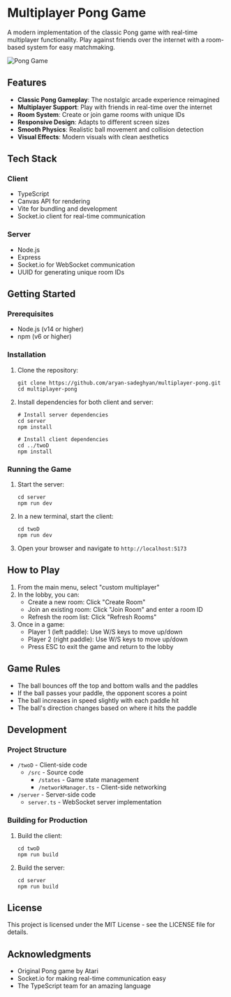 # Multiplayer Pong Game

A modern implementation of the classic Pong game with real-time multiplayer functionality. Play against friends over the internet with a room-based system for easy matchmaking.

![Pong Game](https://raw.githubusercontent.com/aryan-sadeghyan/multiplayer-pong/main/screenshot.png)

## Features

- **Classic Pong Gameplay**: The nostalgic arcade experience reimagined
- **Multiplayer Support**: Play with friends in real-time over the internet
- **Room System**: Create or join game rooms with unique IDs
- **Responsive Design**: Adapts to different screen sizes
- **Smooth Physics**: Realistic ball movement and collision detection
- **Visual Effects**: Modern visuals with clean aesthetics

## Tech Stack

### Client

- TypeScript
- Canvas API for rendering
- Vite for bundling and development
- Socket.io client for real-time communication

### Server

- Node.js
- Express
- Socket.io for WebSocket communication
- UUID for generating unique room IDs

## Getting Started

### Prerequisites

- Node.js (v14 or higher)
- npm (v6 or higher)

### Installation

1. Clone the repository:

   ```
   git clone https://github.com/aryan-sadeghyan/multiplayer-pong.git
   cd multiplayer-pong
   ```

2. Install dependencies for both client and server:

   ```
   # Install server dependencies
   cd server
   npm install

   # Install client dependencies
   cd ../twoD
   npm install
   ```

### Running the Game

1. Start the server:

   ```
   cd server
   npm run dev
   ```

2. In a new terminal, start the client:

   ```
   cd twoD
   npm run dev
   ```

3. Open your browser and navigate to `http://localhost:5173`

## How to Play

1. From the main menu, select "custom multiplayer"
2. In the lobby, you can:
   - Create a new room: Click "Create Room"
   - Join an existing room: Click "Join Room" and enter a room ID
   - Refresh the room list: Click "Refresh Rooms"
3. Once in a game:
   - Player 1 (left paddle): Use W/S keys to move up/down
   - Player 2 (right paddle): Use W/S keys to move up/down
   - Press ESC to exit the game and return to the lobby

## Game Rules

- The ball bounces off the top and bottom walls and the paddles
- If the ball passes your paddle, the opponent scores a point
- The ball increases in speed slightly with each paddle hit
- The ball's direction changes based on where it hits the paddle

## Development

### Project Structure

- `/twoD` - Client-side code
  - `/src` - Source code
    - `/states` - Game state management
    - `/networkManager.ts` - Client-side networking
- `/server` - Server-side code
  - `server.ts` - WebSocket server implementation

### Building for Production

1. Build the client:

   ```
   cd twoD
   npm run build
   ```

2. Build the server:
   ```
   cd server
   npm run build
   ```

## License

This project is licensed under the MIT License - see the LICENSE file for details.

## Acknowledgments

- Original Pong game by Atari
- Socket.io for making real-time communication easy
- The TypeScript team for an amazing language
